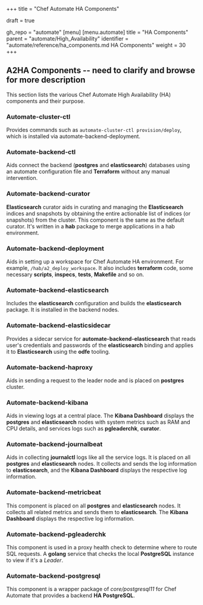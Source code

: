 +++
title = "Chef Automate HA Components"

draft = true

gh_repo = "automate"
[menu]
  [menu.automate]
    title = "HA Components"
    parent = "automate/High_Availability"
    identifier = "automate/reference/ha_components.md HA Components"
    weight = 30
+++

## A2HA Components -- need to clarify and browse for more description

This section lists the various Chef Automate High Availability (HA) components and their purpose.

### Automate-cluster-ctl

Provides commands such as `automate-cluster-ctl provision/deploy`, which is installed via automate-backend-deployment.

### Automate-backend-ctl

Aids connect the backend (**postgres** and **elasticsearch**) databases using an automate configuration file and **Terraform** without any manual intervention.

### Automate-backend-curator

**Elasticsearch** curator aids in curating and managing the **Elasticsearch** indices and snapshots by obtaining the entire actionable list of indices (or snapshots) from the cluster. This component is the same as the default curator. It's written in a **hab** package to merge applications in a hab environment.

### Automate-backend-deployment

Aids in setting up a workspace for Chef Automate HA environment. For example, `/hab/a2_deploy_workspace`. It also includes **terraform** code, some necessary **scripts**, **inspecs**, **tests**, **Makefile** and so on.

### Automate-backend-elasticsearch

Includes the **elasticsearch** configuration and builds the **elasticsearch** package. It is installed in the backend nodes.

### Automate-backend-elasticsidecar

Provides a sidecar service for **automate-backend-elasticsearch** that reads user's credentials and passwords of the **elasticsearch** binding and applies it to **Elasticsearch** using the **odfe** tooling.

### Automate-backend-haproxy

Aids in sending a request to the leader node and is placed on **postgres** cluster.

### Automate-backend-kibana

Aids in viewing logs at a central place. The **Kibana Dashboard** displays the **postgres** and **elasticsearch** nodes with system metrics such as RAM and CPU details, and services logs such as **pgleaderchk**, **curator**.

### Automate-backend-journalbeat

Aids in collecting **journalctl** logs like all the service logs. It is placed on all **postgres** and **elasticsearch** nodes. It collects and sends the log information to **elasticsearch**, and the **Kibana Dashboard** displays the respective log information.

### Automate-backend-metricbeat

This component is placed on all **postgres** and **elasticsearch** nodes. It collects all related metrics and sends them to
**elasticsearch**. The **Kibana Dashboard** displays the respective log information.

### Automate-backend-pgleaderchk

This component is used in a proxy health check to determine where to route SQL requests. A **golang** service that checks the local **PostgreSQL** instance to view if it's a *Leader*.

### Automate-backend-postgresql

This component is a wrapper package of *core/postgresql11* for Chef Automate that provides a backend **HA PostgreSQL**.
